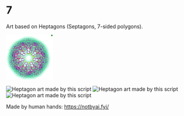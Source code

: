 # 7

Art based on Heptagons (Septagons, 7-sided polygons).

![Art composed of thousands of seven-sided polygons; somewhat biomorphic appearance in an eye-shape.](screenshots/heptagon_tile_euclidean_1715746001_6_100_m57__tiny.png)

![Heptagon art made by this script](screenshots/heptagon_tile_euclidean_1715915856_4_100_id.eps.png)
![Heptagon art made by this script](screenshots/heptagon_tile_euclidean_1715961145_4_30_p97_BrewerYlGnBu7.eps.png)
![Heptagon art made by this script](screenshots/heptagon_tile_euclidean_1715974461_8_35_id_Reds.eps.png)

Made by human hands: https://notbyai.fyi/
